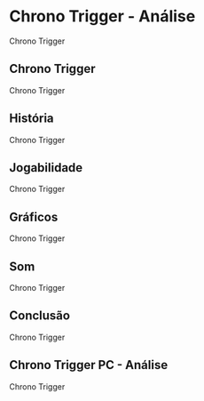 ---
---

# Chrono Trigger - Análise

Chrono Trigger

## Chrono Trigger

Chrono Trigger

## História

Chrono Trigger

## Jogabilidade

Chrono Trigger

## Gráficos

Chrono Trigger

## Som

Chrono Trigger

## Conclusão

Chrono Trigger

## Chrono Trigger PC - Análise

Chrono Trigger
